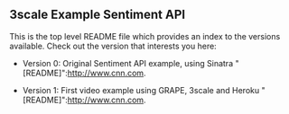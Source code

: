 ## 3scale Example Sentiment API

This is the top level README file which provides an index to the versions available. Check out the version that interests you here: 

 * Version 0: Original Sentiment API example, using Sinatra "[README]":http://www.cnn.com.

 * Version 1: First video example using GRAPE, 3scale and Heroku "[README]":http://www.cnn.com.